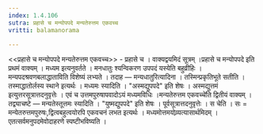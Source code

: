 ```yaml
---
index: 1.4.106
sutra: प्रहासे च मन्योपपदे मन्यतेरुत्तम एकवच्च
vritti: balamanorama

---
```

<<प्रहासे च मन्योपपदे मन्यतेरुत्तम एकवच्च>> - प्रहासे च । वाक्यद्वयमिदं सूत्रम् ।प्रहासे च मन्योपपदे इति प्रथमं वाक्यम् । मध्यम इत्यनुवर्तते । मनधातुः श्यन्विकरण उपपदं यस्येति बहुव्रीहिः । मन्यपदश्रवणबलाद्धाताविति विशेष्यं लभ्यते । तदाह — मन्यधातुरित्यादिना । तस्मिन्प्रकृतिभूते सतीति । तस्माद्धातोर्लस्य स्थाने इत्यर्थः । मध्यमः स्यादिति । "अस्मद्युपपदे" इति शेषः । अस्मद्युत्तमं इत्युत्तरसूत्रात्तदनुवृत्तेः । एवं च उत्तमपुरुषापवादोऽयं मध्यमविधिः ।मन्यतेरुत्तम एकवच्चे॑ति द्वितीयं वाक्यम् । तद्व्याचष्टे —  मन्यतेस्तूत्तमः स्यादिति । "युष्मद्युपपदे" इति शेषः । पूर्वसूत्रात्तदनुवृत्तेः । स चेति । सः = मन्येतरुत्तमपुरुषः,द्वित्वबहुत्वयोरपि एकवचनं लभत इत्यर्थः । मध्यमोत्तमयोव्र्यत्यासार्थमिदम् । एतत्सर्वमनुपदमेवोदाहरणे स्पष्टीभविष्यति । 